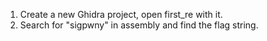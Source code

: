 1. Create a new Ghidra project, open first_re with it.
2. Search for "sigpwny" in assembly and find the flag string.
